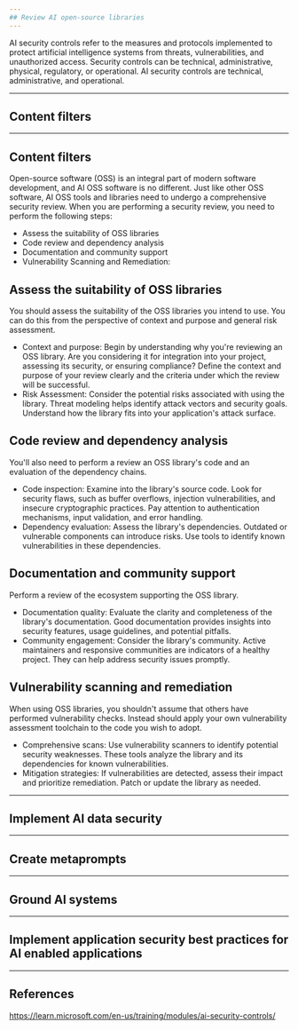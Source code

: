 ```yaml
---
## Review AI open-source libraries
---
```

AI security controls refer to the measures and protocols implemented to protect artificial intelligence systems from threats, vulnerabilities, and unauthorized access. Security controls can be technical, administrative, physical, regulatory, or operational. AI security controls are technical, administrative, and operational.

---

## Content filters

---

## Content filters

Open-source software (OSS) is an integral part of modern software development, and AI OSS software is no different. Just like other OSS software, AI OSS tools and libraries need to undergo a comprehensive security review. When you are performing a security review, you need to perform the following steps:

- Assess the suitability of OSS libraries
- Code review and dependency analysis
- Documentation and community support
- Vulnerability Scanning and Remediation:

## Assess the suitability of OSS libraries

You should assess the suitability of the OSS libraries you intend to use. You can do this from the perspective of context and purpose and general risk assessment.

- Context and purpose: Begin by understanding why you're reviewing an OSS library. Are you considering it for integration into your project, assessing its security, or ensuring compliance? Define the context and purpose of your review clearly and the criteria under which the review will be successful.
- Risk Assessment: Consider the potential risks associated with using the library. Threat modeling helps identify attack vectors and security goals. Understand how the library fits into your application's attack surface.

## Code review and dependency analysis

You'll also need to perform a review an OSS library's code and an evaluation of the dependency chains.

- Code inspection: Examine into the library's source code. Look for security flaws, such as buffer overflows, injection vulnerabilities, and insecure cryptographic practices. Pay attention to authentication mechanisms, input validation, and error handling.
- Dependency evaluation: Assess the library's dependencies. Outdated or vulnerable components can introduce risks. Use tools to identify known vulnerabilities in these dependencies.

## Documentation and community support

Perform a review of the ecosystem supporting the OSS library.

- Documentation quality: Evaluate the clarity and completeness of the library's documentation. Good documentation provides insights into security features, usage guidelines, and potential pitfalls.
- Community engagement: Consider the library's community. Active maintainers and responsive communities are indicators of a healthy project. They can help address security issues promptly.

## Vulnerability scanning and remediation

When using OSS libraries, you shouldn't assume that others have performed vulnerability checks. Instead should apply your own vulnerability assessment toolchain to the code you wish to adopt.

- Comprehensive scans: Use vulnerability scanners to identify potential security weaknesses. These tools analyze the library and its dependencies for known vulnerabilities.
- Mitigation strategies: If vulnerabilities are detected, assess their impact and prioritize remediation. Patch or update the library as needed.

---

## Implement AI data security

---

## Create metaprompts

---

## Ground AI systems

---

## Implement application security best practices for AI enabled applications


---

## References

https://learn.microsoft.com/en-us/training/modules/ai-security-controls/